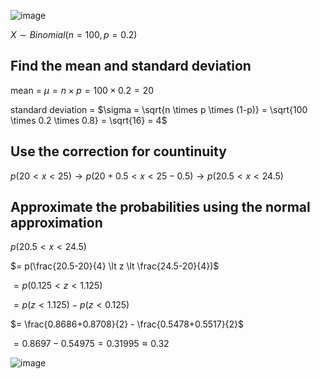 
![image](https://github.com/user-attachments/assets/7a2feea3-aeac-4d1e-be0c-ecfab1e7c518)

$X \sim Binomial(n=100, p=0.2)$


## Find the mean and standard deviation

mean = $\mu = n \times p = 100 \times 0.2 = 20$  

standard deviation = $\sigma = \sqrt{n \times p \times (1-p)} = \sqrt{100 \times 0.2 \times 0.8} = \sqrt{16} = 4$ 


## Use the correction for countinuity

$p(20 \lt x \lt 25)  \rightarrow  p(20+0.5 \lt x \lt 25-0.5)  \rightarrow  p(20.5 \lt x \lt 24.5)$  


## Approximate the probabilities using the normal approximation


$p(20.5 \lt x \lt 24.5)$  

$= p(\frac{20.5-20}{4} \lt z \lt \frac{24.5-20}{4})$  

$= p(0.125 \lt z \lt 1.125)$  

$= p(z \lt 1.125) - p(z \lt 0.125)$  

$= \frac{0.8686+0.8708}{2} - \frac{0.5478+0.5517}{2}$  

$= 0.8697 - 0.54975 = 0.31995 \approx 0.32$  


![image](https://github.com/user-attachments/assets/5238ea8a-847d-4340-83cc-14b331009064)
